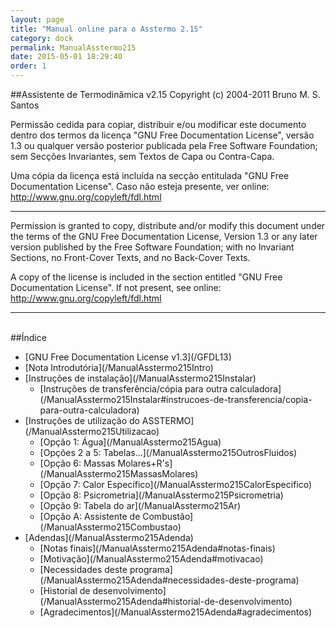 ```yaml
---
layout: page
title: "Manual online para o Asstermo 2.15"
category: dock
permalink: ManualAsstermo215
date: 2015-05-01 18:29:40
order: 1
---
```


##Assistente de Termodinâmica v2.15
Copyright (c) 2004-2011 Bruno M. S. Santos

Permissão cedida para copiar, distribuir e/ou modificar este documento dentro dos termos da licença "GNU Free Documentation License", versão 1.3 ou qualquer versão posterior publicada pela Free Software Foundation; sem Secções Invariantes, sem Textos de Capa ou Contra-Capa.

Uma cópia da licença está incluída na secção entitulada "GNU Free Documentation License". Caso não esteja presente, ver online: http://www.gnu.org/copyleft/fdl.html

---

Permission is granted to copy, distribute and/or modify this document under the terms of the GNU Free Documentation License, Version 1.3 or any later version published by the Free Software Foundation; with no Invariant Sections, no Front-Cover Texts, and no Back-Cover Texts.

A copy of the license is included in the section entitled "GNU Free Documentation License". If not present, see online: http://www.gnu.org/copyleft/fdl.html


---

<br>
##Índice

<ul><li>[GNU Free Documentation License v1.3](/GFDL13)
</li><li>[Nota Introdutória](/ManualAsstermo215Intro)
</li><li>[Instruções de instalação](/ManualAsstermo215Instalar)
<ul><li>[Instruções de transferência/cópia para outra calculadora](/ManualAsstermo215Instalar#instrucoes-de-transferencia/copia-para-outra-calculadora)
</li></ul></li><li>[Instruções de utilização do ASSTERMO](/ManualAsstermo215Utilizacao)
<ul><li>[Opção 1: Água](/ManualAsstermo215Agua)
</li><li>[Opções 2 a 5: Tabelas...](/ManualAsstermo215OutrosFluidos)
</li><li>[Opção 6: Massas Molares+R's](/ManualAsstermo215MassasMolares)
</li><li>[Opção 7: Calor Específico](/ManualAsstermo215CalorEspecifico)
</li><li>[Opção 8: Psicrometria](/ManualAsstermo215Psicrometria)
</li><li>[Opção 9: Tabela do ar](/ManualAsstermo215Ar)
</li><li>[Opção A: Assistente de Combustão](/ManualAsstermo215Combustao)
</li></ul></li><li>[Adendas](/ManualAsstermo215Adenda)
<ul><li>[Notas finais](/ManualAsstermo215Adenda#notas-finais)
</li><li>[Motivação](/ManualAsstermo215Adenda#motivacao)
</li><li>[Necessidades deste programa](/ManualAsstermo215Adenda#necessidades-deste-programa)
</li><li>[Historial de desenvolvimento](/ManualAsstermo215Adenda#historial-de-desenvolvimento)
</li><li>[Agradecimentos](/ManualAsstermo215Adenda#agradecimentos)
</li>
</ul>